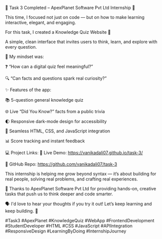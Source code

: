 🌟 Task 3 Completed – ApexPlanet Software Pvt Ltd Internship 🌟

This time, I focused not just on code — but on how to make learning interactive, elegant, and engaging.

For this task, I created a Knowledge Quiz Website 🧠

A simple, clean interface that invites users to think, learn, and explore with every question.

💭 My mindset was:

❓ “How can a digital quiz feel meaningful?”

🔍 “Can facts and questions spark real curiosity?”

✨ Features of the app:

📚 5-question general knowledge quiz

🌐 Live “Did You Know?” facts from a public trivia 

🌓 Responsive dark-mode design for accessibility

🧩 Seamless HTML, CSS, and JavaScript integration

📊 Score tracking and instant feedback

💻 Project Links:
🔗 Live Demo: https://vanikadali07.github.io/task-3/


📂 GitHub Repo: https://github.com/vanikadali07/task-3

This internship is helping me grow beyond syntax — it’s about building for real people, solving real problems, and crafting real experiences.

🙏 Thanks to ApexPlanet Software Pvt Ltd for providing hands-on, creative tasks that push us to think deeper and code smarter.

🗣 I'd love to hear your thoughts if you try it out! Let’s keep learning and keep building. 🚀

#Task3 #ApexPlanet #KnowledgeQuiz #WebApp #FrontendDevelopment #StudentDeveloper #HTML #CSS #JavaScript #APIIntegration #ResponsiveDesign #LearningByDoing #InternshipJourney
